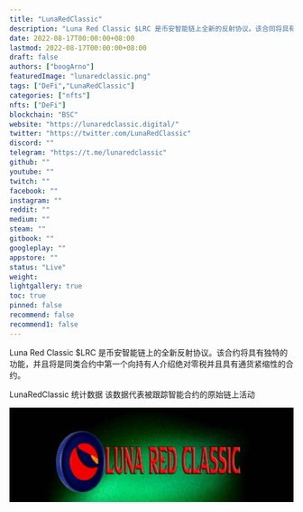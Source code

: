 ```yaml
---
title: "LunaRedClassic"
description: "Luna Red Classic $LRC 是币安智能链上全新的反射协议。该合同将具有独特的功能，将是同类合同中的第一个"
date: 2022-08-17T00:00:00+08:00
lastmod: 2022-08-17T00:00:00+08:00
draft: false
authors: ["boogArno"]
featuredImage: "lunaredclassic.png"
tags: ["DeFi","LunaRedClassic"]
categories: ["nfts"]
nfts: ["DeFi"]
blockchain: "BSC"
website: "https://lunaredclassic.digital/"
twitter: "https://twitter.com/LunaRedClassic"
discord: ""
telegram: "https://t.me/lunaredclassic"
github: ""
youtube: ""
twitch: ""
facebook: ""
instagram: ""
reddit: ""
medium: ""
steam: ""
gitbook: ""
googleplay: ""
appstore: ""
status: "Live"
weight: 
lightgallery: true
toc: true
pinned: false
recommend: false
recommend1: false
---
```

Luna Red Classic $LRC 是币安智能链上的全新反射协议。该合约将具有独特的功能，并且将是同类合约中第一个向持有人介绍绝对零税并且具有通货紧缩性的合约。

LunaRedClassic 统计数据
该数据代表被跟踪智能合约的原始链上活动

![1500x500](1500x500.jpg)
